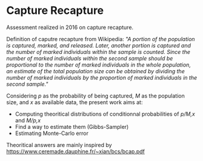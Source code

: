 # Capture Recapture

Assessment realized in 2016 on capture recapture.

Definition of caputre recapture from Wikipedia: *"A portion of the population is captured, marked, and released. Later, another portion is captured and the number of marked individuals within the sample is counted. Since the number of marked individuals within the second sample should be proportional to the number of marked individuals in the whole population, an estimate of the total population size can be obtained by dividing the number of marked individuals by the proportion of marked individuals in the second sample."*

Considering *p* as the probability of being captured, *M* as the population size, and *x* as available data, the present work aims at:
* Computing theoritical distributions of conditionnal probabilities of *p/M,x* and *M/p,x*
* Find a way to estimate them (Gibbs-Sampler)
* Estimating Monte-Carlo error

Theoritical answers are mainly inspired by https://www.ceremade.dauphine.fr/~xian/bcs/bcap.pdf
